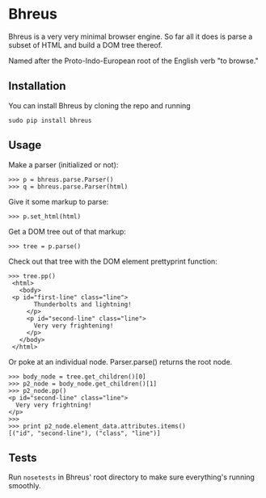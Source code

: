 # Bhreus

Bhreus is a very very minimal browser engine. So far all it does is parse a subset of HTML and build a DOM tree thereof.

Named after the Proto-Indo-European root of the English verb "to browse."

## Installation

You can install Bhreus by cloning the repo and running

    sudo pip install bhreus

## Usage

Make a parser (initialized or not):

    >>> p = bhreus.parse.Parser()
    >>> q = bhreus.parse.Parser(html)

Give it some markup to parse:

    >>> p.set_html(html)

Get a DOM tree out of that markup:

    >>> tree = p.parse()

Check out that tree with the DOM element prettyprint function:

    >>> tree.pp()
     <html>
       <body>
	 <p id="first-line" class="line">
       	   Thunderbolts and lightning!
       	 </p>
       	 <p id="second-line" class="line">
       	   Very very frightening!
       	 </p>
       </body>
     </html>

Or poke at an individual node. Parser.parse() returns the root node.

    >>> body_node = tree.get_children()[0]
    >>> p2_node = body_node.get_children()[1]
    >>> p2_node.pp()
    <p id="second-line" class="line">
      Very very frightning!
    </p>
    >>>
    >>> print p2_node.element_data.attributes.items()
    [("id", "second-line"), ("class", "line")]

## Tests

Run `nosetests` in Bhreus' root directory to make sure everything's running smoothly.